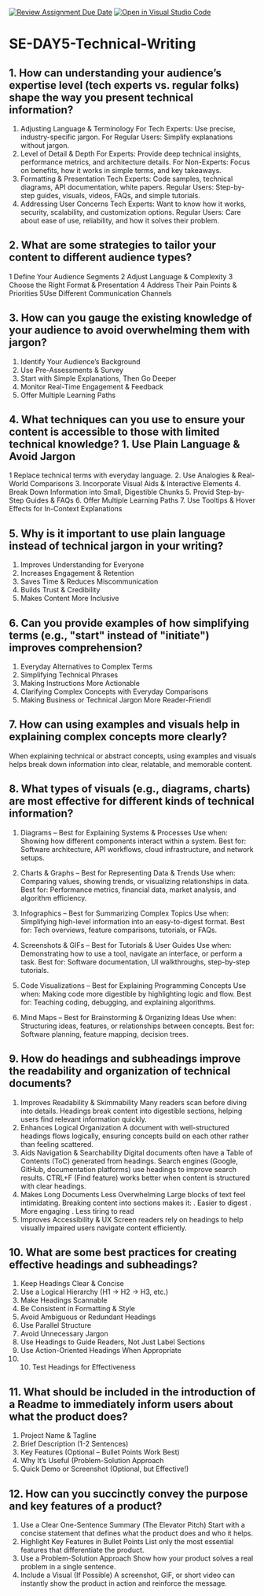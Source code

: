 [![Review Assignment Due Date](https://classroom.github.com/assets/deadline-readme-button-22041afd0340ce965d47ae6ef1cefeee28c7c493a6346c4f15d667ab976d596c.svg)](https://classroom.github.com/a/zsAR-pyY)
[![Open in Visual Studio Code](https://classroom.github.com/assets/open-in-vscode-2e0aaae1b6195c2367325f4f02e2d04e9abb55f0b24a779b69b11b9e10269abc.svg)](https://classroom.github.com/online_ide?assignment_repo_id=18507383&assignment_repo_type=AssignmentRepo)
# SE-DAY5-Technical-Writing
## 1. How can understanding your audience’s expertise level (tech experts vs. regular folks) shape the way you present technical information?
  1. Adjusting Language & Terminology
For Tech Experts: Use precise, industry-specific jargon.
For Regular Users: Simplify explanations without jargon.
2. Level of Detail & Depth
For Experts: Provide deep technical insights, performance metrics, and architecture details.
For Non-Experts: Focus on benefits, how it works in simple terms, and key takeaways.
 3. Formatting & Presentation
Tech Experts: Code samples, technical diagrams, API documentation, white papers.
Regular Users: Step-by-step guides, visuals, videos, FAQs, and simple tutorials.
4. Addressing User Concerns
Tech Experts: Want to know how it works, security, scalability, and customization options.
Regular Users: Care about ease of use, reliability, and how it solves their problem.



## 2. What are some strategies to tailor your content to different audience types?
1 Define Your Audience Segments
2 Adjust Language & Complexity
3 Choose the Right Format & Presentation
4 Address Their Pain Points & Priorities
5Use Different Communication Channels

## 3. How can you gauge the existing knowledge of your audience to avoid overwhelming them with jargon?



 1. Identify Your Audience’s Background
2. Use Pre-Assessments & Survey
3. Start with Simple Explanations, Then Go Deeper
4. Monitor Real-Time Engagement & Feedback
5. Offer Multiple Learning Paths



## 4. What techniques can you use to ensure your content is accessible to those with limited technical knowledge? 1. Use Plain Language & Avoid Jargon
 1 Replace technical terms with everyday language.
 2. Use Analogies & Real-World Comparisons
 3. Incorporate Visual Aids & Interactive Elements
 4. Break Down Information into Small, Digestible Chunks
 5. Provid Step-by-Step Guides & FAQs
 6. Offer Multiple Learning Paths
 7. Use Tooltips & Hover Effects for In-Context Explanations


## 5. Why is it important to use plain language instead of technical jargon in your writing?
1. Improves Understanding for Everyone
2. Increases Engagement & Retention
3. Saves Time & Reduces Miscommunication
4. Builds Trust & Credibility
5. Makes Content More Inclusive


## 6. Can you provide examples of how simplifying terms (e.g., "start" instead of "initiate") improves comprehension?
 1. Everyday Alternatives to Complex Terms
2. Simplifying Technical Phrases
3. Making Instructions More Actionable
4. Clarifying Complex Concepts with Everyday Comparisons
5. Making Business or Technical Jargon More Reader-Friendl

## 7. How can using examples and visuals help in explaining complex concepts more clearly?
When explaining technical or abstract concepts, using examples and visuals helps break down information into clear, relatable, and memorable content. 


## 8. What types of visuals (e.g., diagrams, charts) are most effective for different kinds of technical information?

 1. Diagrams – Best for Explaining Systems & Processes
Use when: Showing how different components interact within a system.
Best for: Software architecture, API workflows, cloud infrastructure, and network setups.

 2. Charts & Graphs – Best for Representing Data & Trends
Use when: Comparing values, showing trends, or visualizing relationships in data.
Best for: Performance metrics, financial data, market analysis, and algorithm efficiency.

 3. Infographics – Best for Summarizing Complex Topics
Use when: Simplifying high-level information into an easy-to-digest format.
Best for: Tech overviews, feature comparisons, tutorials, or FAQs.

 4. Screenshots & GIFs – Best for Tutorials & User Guides
Use when: Demonstrating how to use a tool, navigate an interface, or perform a task.
Best for: Software documentation, UI walkthroughs, step-by-step tutorials.

 5. Code Visualizations – Best for Explaining Programming Concepts
Use when: Making code more digestible by highlighting logic and flow.
Best for: Teaching coding, debugging, and explaining algorithms.

 6. Mind Maps – Best for Brainstorming & Organizing Ideas
Use when: Structuring ideas, features, or relationships between concepts.
Best for: Software planning, feature mapping, decision trees.

## 9. How do headings and subheadings improve the readability and organization of technical documents?

 1. Improves Readability & Skimmability
Many readers scan before diving into details. Headings break content into digestible sections, helping users find relevant information quickly.
 2. Enhances Logical Organization
A document with well-structured headings flows logically, ensuring concepts build on each other rather than feeling scattered.
 3. Aids Navigation & Searchability
Digital documents often have a Table of Contents (ToC) generated from headings.
Search engines (Google, GitHub, documentation platforms) use headings to improve search results.
CTRL+F (Find feature) works better when content is structured with clear headings.
 4. Makes Long Documents Less Overwhelming
Large blocks of text feel intimidating. Breaking content into sections makes it:
. Easier to digest
. More engaging
. Less tiring to read
5. Improves Accessibility & UX
Screen readers rely on headings to help visually impaired users navigate content efficiently.



## 10. What are some best practices for creating effective headings and subheadings?
 1. Keep Headings Clear & Concise
 2. Use a Logical Hierarchy (H1 → H2 → H3, etc.)
 3. Make Headings Scannable
 4. Be Consistent in Formatting & Style
 5. Avoid Ambiguous or Redundant Headings
 6. Use Parallel Structure
 7. Avoid Unnecessary Jargon
 8. Use Headings to Guide Readers, Not Just Label Sections
 9. Use Action-Oriented Headings When Appropriate
 10.  10. Test Headings for Effectiveness

## 11. What should be included in the introduction of a Readme to immediately inform users about what the product does?
1. Project Name & Tagline
2. Brief Description (1-2 Sentences)
3. Key Features (Optional – Bullet Points Work Best)
4. Why It’s Useful (Problem-Solution Approach
5. Quick Demo or Screenshot (Optional, but Effective!)

## 12. How can you succinctly convey the purpose and key features of a product?
 1. Use a Clear One-Sentence Summary (The Elevator Pitch)
Start with a concise statement that defines what the product does and who it helps.
 2. Highlight Key Features in Bullet Points
List only the most essential features that differentiate the product.
 3. Use a Problem-Solution Approach
Show how your product solves a real problem in a single sentence.
 4. Include a Visual (If Possible)
A screenshot, GIF, or short video can instantly show the product in action and reinforce the message.














